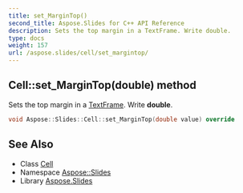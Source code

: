 ```yaml
---
title: set_MarginTop()
second_title: Aspose.Slides for C++ API Reference
description: Sets the top margin in a TextFrame. Write double.
type: docs
weight: 157
url: /aspose.slides/cell/set_margintop/
---
```

## Cell::set_MarginTop(double) method


Sets the top margin in a [TextFrame](../../textframe/). Write **double**.

```cpp
void Aspose::Slides::Cell::set_MarginTop(double value) override
```

## See Also

* Class [Cell](../)
* Namespace [Aspose::Slides](../../)
* Library [Aspose.Slides](../../../)